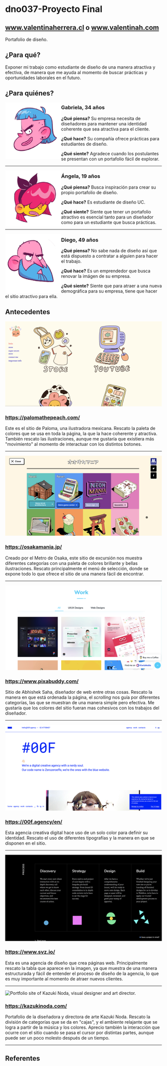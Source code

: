 # dno037-Proyecto Final

## www.valentinaherrera.cl o www.valentinah.com

Portafolio de diseño. 

## ¿Para qué?
Exponer mi trabajo como estudiante de diseño de una manera atractiva y efectiva, de manera que me ayuda al momento de buscar prácticas y oportunidades laborales en el futuro.

## ¿Para quiénes?


<img align="left" width="180" height="180" src="https://raw.githubusercontent.com/vale-herrera/dno037-Proyecto-Final/main/images/proto-persona-1.png">

### Gabriela, 34 años

**¿Qué piensa?** Su empresa necesita de diseñadores para mantener una identidad coherente que sea atractiva para el cliente.

**¿Qué hace?** Su compañía ofrece prácticas para estudiantes de diseño. 

**¿Qué siente?** Agradece cuando los postulantes se presentan con un portafolio fácil de explorar.

------

<img align="left" width="180" height="180" src="https://raw.githubusercontent.com/vale-herrera/dno037-Proyecto-Final/main/images/proto-persona-2.png">

### Ángela, 19 años

**¿Qué piensa?** Busca inspiración para crear su propio portafolio de diseño.

**¿Qué hace?** Es estudiante de diseño UC. 

**¿Qué siente?** Siente que tener un portafolio atractivo es esencial tanto para un diseñador como para un estudiante que busca prácticas.

-----

<img align="left" width="180" height="190" src="https://raw.githubusercontent.com/vale-herrera/dno037-Proyecto-Final/main/images/proto-persona-3.png">

### Diego, 49 años

**¿Qué piensa?** No sabe nada de diseño así que está dispuesto a contratar a alguien para hacer el trabajo.

**¿Qué hace?** Es un emprendedor que busca renovar la imágen de su empresa.

**¿Qué siente?** Siente que para atraer a una nueva demográfica para su empresa, tiene que hacer el sitio atractivo para ella.


## Antecedentes

![Paloma, una ilustradora mexicana](/images/peach.png)

### https://palomathepeach.com/

Este es el sitio de Paloma, una ilustradora mexicana. Rescato la paleta de colores que se usa en toda la página, la que la hace coherente y atractiva. También rescato las ilustraciones, aunque me gustaría que existiera más "movimiento" al momento de interactuar con los distintos botones.

----

![excursion site produced by Osaka Metro](/images/osakamania.png)

### https://osakamania.jp/

Creado por el Metro de Osaka, este sitio de excursión nos muestra diferentes categorías con una paleta de colores brillante y bellas ilustraciones. Rescato principalmente el menú de selección, donde se expone todo lo que ofrece el sitio de una manera fácil de encontrar.

----

![Abhishek Saha, Graphic, UI/UX, Web Designer and also a Front-End Developer.](/images/pixabuddy.png) 

### https://www.pixabuddy.com/

Sitio de Abhishek Saha, diseñador de web entre otras cosas. Rescato la manera en que está ordenada la página, el *scrolling* nos guía por diferentes categorías, las que se muestran de una manera simple pero efectiva. Me gustaría que los colores del sitio fueran mas cohesivos con los trabajos del diseñador.

----

![Creative agency, focused on digital projects and event planning.](/images/00f.png)

### https://00f.agency/en/

Esta agencia creativa digital hace uso de un solo color para definir su identidad. Rescato el uso de diferentes tipografías y la manera en que se disponen en el sitio.

----

![SVZ is powered by dynamic and passionate designers, developers, and digital strategists focused on creating high-end marketing websites.](/images/svz.png)

### https://www.svz.io/

Esta es una agencia de diseño que crea páginas web. Principalmente rescato la tabla que aparece en la imagen, ya que muestra de una manera estructurada y fácil de entender el proceso de diseño de la agencia, lo que es muy importante al momento de atraer nuevos clientes.

----

![Portfolio site of Kazuki Noda, visual designer and art director.](/images/kazuki.png)

### https://kazukinoda.com/

Portafolio de la diseñadora y directora de arte Kazuki Noda. Rescato la división de categorías que se da en "cajas", y el ambiente relajante que se logra a partir de la música y los colores. Aprecio también la interacción que ocurre con el sitio cuando se pasa el cursor por distintas partes, aunque puede ser un poco molesto después de un tiempo.

----

## Referentes 
